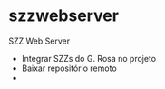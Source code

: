 # szzwebserver
SZZ Web Server
  
- Integrar SZZs do G. Rosa no projeto
- Baixar repositório remoto
- 
